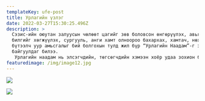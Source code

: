 ```yaml
---
templateKey: ufe-post
title: Урлагийн үзлэг
date: 2022-03-27T15:30:25.496Z
description: >
  Сэзис-ийн оюутан залуусын чөлөөт цагийг зөв боловсон өнгөрүүлэх, авьяас
  билгийг хөгжүүлэх, сургууль, анги хамт олноороо бахархах, хамтач, нөхөрсөг,
  бүтээлч уур амьсгалыг бий болгохын тулд жил бүр “Урлагийн Наадам”-г зохион
  байгуулдаг билээ.
   Урлагийн наадам нь элсэгчдийн, төгсөгчдийн хэмээн хоёр удаа зохион байгуулагддаг ба жил бүр өөр өөр сэдвийн хүрээнд оюутан залуусынхаа ур чадварыг сорьдог уламжлалтай. Элсэгчдийн урлагийн наадам нь оюутнууд анги хамт олноо төлөөлж оролцдог бол төгсөгчдийн урлагийн наадамд оюутнууд тэнхимээ төлөөлж оролцдогоороо ялгаатай.
featuredimage: /img/image12.jpg
---
```

![](/img/image28.jpg)

![](/img/image14.jpg)

![]()